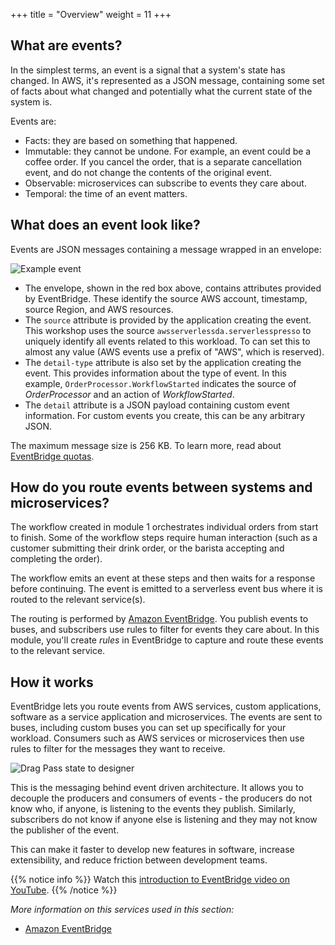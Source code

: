 +++
title = "Overview"
weight = 11
+++

## What are events?

In the simplest terms, an event is a signal that a system's state has changed. In AWS, it's represented as a JSON message, containing some set of facts about what changed and potentially what the current state of the system is.

Events are:
* Facts: they are based on something that happened.
* Immutable: they cannot be undone. For example, an event could be a coffee order. If you cancel the order, that is a separate cancellation event, and do not change the contents of the original event.
* Observable: microservices can subscribe to events they care about.
* Temporal: the time of an event matters.

## What does an event look like?

Events are JSON messages containing a message wrapped in an envelope:

![Example event](../images/se-mod3-events-overview1.png)

- The envelope, shown in the red box above, contains attributes provided by EventBridge. These identify the source AWS account, timestamp, source Region, and AWS resources.
- The `source` attribute is provided by the application creating the event. This workshop uses the source `awsserverlessda.serverlesspresso` to uniquely identify all events related to this workload. To can set this to almost any value (AWS events use a prefix of "AWS", which is reserved).
- The `detail-type` attribute is also set by the application creating the event. This provides information about the type of event. In this example, `OrderProcessor.WorkflowStarted` indicates the source of *OrderProcessor* and an action of *WorkflowStarted*.
- The `detail` attribute is a JSON payload containing custom event information. For custom events you create, this can be any arbitrary JSON.

The maximum message size is 256 KB. To learn more, read about [EventBridge quotas](https://docs.aws.amazon.com/eventbridge/latest/userguide/eb-quota.html).

## How do you route events between systems and microservices?

The workflow created in module 1 orchestrates individual orders from start to finish. Some of the workflow steps require human interaction (such as a customer submitting their drink order, or the barista accepting and completing the order).

The workflow emits an event at these steps and then waits for a response before continuing. The event is emitted to a serverless event bus where it is routed to the relevant service(s).

The routing is performed by [Amazon EventBridge](https://aws.amazon.com/eventbridge/). You publish events to buses, and subscribers use rules to filter for events they care about. In this module, you'll create *rules* in EventBridge to capture and route these events to the relevant service.

## How it works

EventBridge lets you route events from AWS services, custom applications, software as a service application and microservices. The events are sent to buses, including custom buses you can set up specifically for your workload. Consumers such as AWS services or microservices then use rules to filter for the messages they want to receive.

![Drag Pass state to designer](../images/se-mod1-routing1.png)

This is the messaging behind event driven architecture. It allows you to decouple the producers and consumers of events - the producers do not know who, if anyone, is listening to the events they publish. Similarly, subscribers do not know if anyone else is listening and they may not know the publisher of the event.

This can make it faster to develop new features in software, increase extensibility, and reduce friction between development teams.

{{% notice info %}}
Watch this [introduction to EventBridge video on YouTube](https://www.youtube.com/watch?v=TXh5oU_yo9M).
{{% /notice %}}

*More information on this services used in this section:*
* [Amazon EventBridge](https://aws.amazon.com/eventbridge/)